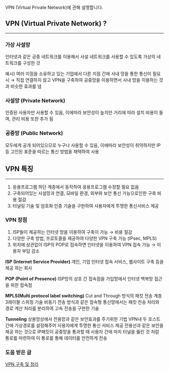 VPN (Virtual Private Network)에 관해 설명합니다.

## VPN (Virtual Private Network) ?

---

### 가상 사설망

인터넷과 같은 공중 네트워크를 이용해서 사설 네트워크를 사용할 수 있도록 가상의 네트워크를 구성한 것

예시) 여러 지점을 소유하고 있는 기업에서 다른 지점 간에 사내 망을 통한 통신이 필요 시 → 직접 연결하지 않고 VPN을 구축하여 공중망을 이용하면서 사내 망을 이용하는 것과 비슷한 효과를 냄

### 사설망 (Private Network)

인증된 사용자만 사용할 수 있음, 이에따라 보안성이 높지만 거리에 따라 설치 비용이 들며, 관리 비용 또한 추가 됨

### 공중망 (Public Network)

모두에게 공개 되어있으므로 누구나 사용할 수 있음, 이에따라 보안성이 취약하지만 IP등 고인된 표준을 따르는 통신 방법을 채택하여 사용

## VPN 특징

---

1. 응용프로그램 하단 계층에서 동작하여 응용프로그램 수정할 필요 없음
2. 구축되어있는 사설망과 연결, 모바일 환경, 외부와 보안 통신 가능으로인한 구축 비용 절감
3. 터널링 기술 및 암호화 인증 기술을 구현하여 사용자에게 투명한 통신서비스 제공

### VPN 장점

1. ISP들이 제공하는 인터넷 망을 이용하여 구축이 가능 → 비용 절감
2. 다양한 구축 방법, 프로토콜을 제공하여 다양한 VPN 구축 가능 (IPsec, MPLS)
3. 위치에 상관없이 ISP의 POP로 접속하면 인터넷을 이용하여 VPN 접속 가능 → 이용자 부담 감소

**ISP (Internet Service Provider)**
개인, 기업 인터넷 접속 서비스, 웹사이트 구축 등을 제공 하는 회사

**POP (Point of Presence)** 
ISP망의 상호 간 접속점을 가입망에서 인터넷 백복망 접근을 위한 접속점

**MPLS(Multi protocol label switching)** 
Cut and Through 방식의 패킷 전송 계층 3레이블 스위칭 기술
비동기 전송 방식과 같은 접속형 통신망에서는 패킷 전송 처리와 경로 계산 처리를 분리하여 고속 전송을 구현한 기술

**Tunneling**
상용망상에서 전용망과 같은 보안효과를 주기위한 기법
VPN내 두 호스트 간에 가상경로를 설정해주어 사용자에게 투명한 통신 서비스 제공
전용선과 같은 보안을 제공 하는 것으로 IP패킷이 공중망을 통과할 때 사용자 간에 마치 터널을 뚫린 것 처럼 통로를 마련하여 이 통로를 통해 데이터를 안전하게 전송

### 도움 받은 글

[VPN 구축 및 정리](https://rlarlgns.github.io/rlarlgns.github.io/2017-06-15/VPN/)